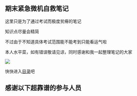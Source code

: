 ## 期末紧急微机自救笔记

这里只是为了通过考试而极度贫瘠的笔记

知识点尽量会精简

不过由于不知道具体考试范围能不能考到只能看运气啦

本人水平菜，如有错误敬请见谅，同时感谢和我一起整理笔记的大家

![](https://cdn.jsdelivr.net/gh/youmingsama/PicGo/img/27f32f48300954b3.jpg)

快快进入[目录](https://github.com/youmingsama/Microcomputer-principle-and-interface-technology/blob/master/catalog/catalog.md)吧

## 感谢以下超靠谱的参与人员

